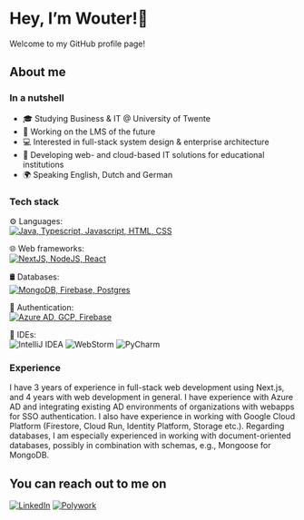 # Hey, I’m Wouter!👋
Welcome to my GitHub profile page!

## About me
### In a nutshell
- 🎓 Studying Business & IT @ University of Twente
- 🎯 Working on the LMS of the future
- 💻 Interested in full-stack system design & enterprise architecture
- 🏫 Developing web- and cloud-based IT solutions for educational institutions
- 🌍 Speaking English, Dutch and German

### Tech stack
⚙️ Languages:  
[![Java, Typescript, Javascript, HTML, CSS](https://skillicons.dev/icons?i=java,ts,js,html,css,py)](https://skillicons.dev)  

🌐 Web frameworks:  
[![NextJS, NodeJS, React](https://skillicons.dev/icons?i=next,nodejs,react)](https://skillicons.dev)  

🛢 Databases:  
[![MongoDB, Firebase, Postgres](https://skillicons.dev/icons?i=mongodb,firebase,postgres)](https://skillicons.dev)  

🔑 Authentication:  
[![Azure AD, GCP, Firebase](https://skillicons.dev/icons?i=azure,gcp,firebase)](https://skillicons.dev)  

💽 IDEs:  
![IntelliJ IDEA](https://img.shields.io/badge/IntelliJIDEA-000000.svg?style=for-the-badge&logo=intellij-idea&logoColor=white) ![WebStorm](https://img.shields.io/badge/webstorm-143?style=for-the-badge&logo=webstorm&logoColor=white&color=black) ![PyCharm](https://img.shields.io/badge/pycharm-143?style=for-the-badge&logo=pycharm&logoColor=black&color=black&labelColor=green)

### Experience
I have 3 years of experience in full-stack web development using Next.js, and 4 years with web development in general. I have experience with Azure AD and integrating existing AD environments of organizations with webapps for SSO authentication. I also have experience in working with Google Cloud Platform (Firestore, Cloud Run, Identity Platform, Storage etc.). Regarding databases, I am especially experienced in working with document-oriented databases, possibly in combination with schemas, e.g., Mongoose for MongoDB.


## You can reach out to me on
<a href="https://www.linkedin.com/in/wouter-deen/" target="_blank">![LinkedIn](https://img.shields.io/badge/linkedin-%230077B5.svg?style=for-the-badge&logo=linkedin&logoColor=white)</a> <a href="https://www.polywork.com/wouterdeen" target="_blank">![Polywork](https://img.shields.io/badge/Polywork-543DE0?style=for-the-badge&logo=polywork&logoColor=black)</a>
